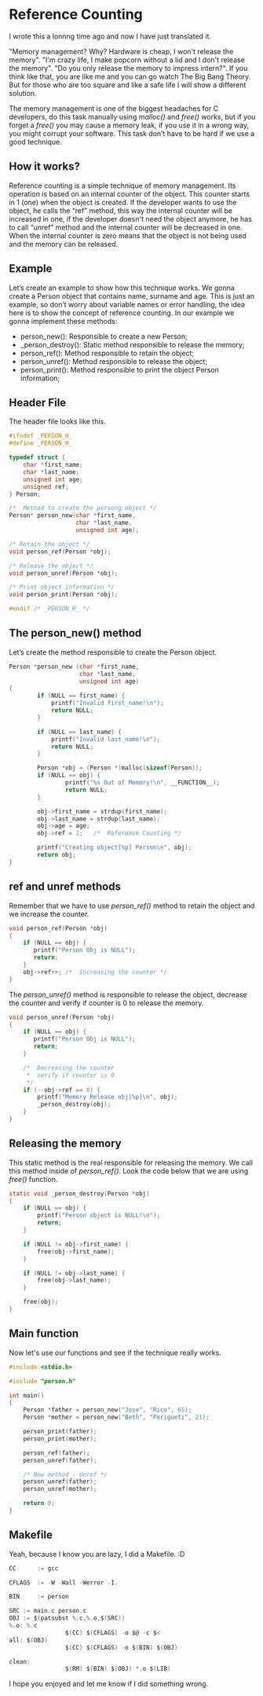 # Reference Counting

I wrote this a lonnng time ago and now I have just translated it.

"Memory management? Why? Hardware is cheap, I won't release the memory". 
"I'm crazy life, I make popcorn without a lid and I don't release the memory". 
"Do you only release the memory to impress intern?". If you think like that,
you are like me and you can go watch The Big Bang Theory. But for those who are
too square and like a safe life I will show a different solution.

The memory management is one of the biggest  headaches for C developers, do this task manually 
using *malloc()* and *free()* works, but if you forget a *free()* you may cause a memory leak,
if you use it in a wrong way, you might corrupt your software. This task don’t have to be
hard if we use a good technique.

## How it works?

Reference counting is a simple technique of memory management. Its operation is based on an 
internal counter of the object. This counter starts in 1 (one) when the object is created.
If the developer wants to use the object, he calls the “ref” method, this way the internal
counter will be increased in one, if the developer doesn't need the object anymore, he has
to call “unref” method and the internal counter will be decreased in one. When the internal
counter is zero means that the object is not being used and the memory can be released.

## Example

Let’s create an example to show how this technique works. We gonna create a Person object that contains name,
surname and age. This is just an example, so don’t worry about variable names or error handling, the idea
here is to show the concept of reference counting. In our example we gonna implement these methods:

 - person_new(): Responsible to create a new Person;
 - _person_destroy(): Static method responsible to release the memory;
 - person_ref():  Method responsible to retain the object;
 - person_unref(): Method responsible to release the object;
 - person_print(): Method responsible to print the object Person information;

## Header File

The header file looks like this.

```c
#ifndef _PERSON_H_
#define _PERSON_H_

typedef struct {
    char *first_name;
    char *last_name;
    unsigned int age;
    unsigned ref;
} Person;

/*  Method to create the persong object */
Person* person_new(char *first_name,
                   char *last_name,
                   unsigned int age);

/* Retain the object */
void person_ref(Person *obj);

/* Release the object */
void person_unref(Person *obj);

/* Print object information */
void person_print(Person *obj);

#endif /* _PERSON_H_ */
```

## The person_new() method

Let’s create the method responsible to create the Person object.

```c
Person *person_new (char *first_name, 
                    char *last_name, 
                    unsigned int age)
{
        if (NULL == first_name) {
            printf("Invalid first_name!\n");
            return NULL;
        }

        if (NULL == last_name) {
            printf("Invalid last_name!\n");
            return NULL;
        }

        Person *obj = (Person *)malloc(sizeof(Person));
        if (NULL == obj) {
                printf("%s Out of Memory!\n", __FUNCTION__);
                return NULL;
        }

        obj->first_name = strdup(first_name);
        obj->last_name = strdup(last_name);
        obj->age = age;
        obj->ref = 1;   /*  Reference Counting */

        printf("Creating object[%p] Person\n", obj);
        return obj;
}
```

## ref and unref methods

Remember that we have to use *person_ref()* method to retain the object and we increase the counter.

```c
void person_ref(Person *obj)
{
    if (NULL == obj) {
       printf("Person Obj is NULL");
       return;
    }
    obj->ref++; /*  Increasing the counter */
}
```

The *person_unref()* method is responsible to release the object, decrease the counter
and verify if counter is 0 to release the memory.

```c
void person_unref(Person *obj)
{
    if (NULL == obj) {
       printf("Person Obj is NULL");
       return;
    }

    /*  Decreasing the counter 
     *  verify if counter is 0
     */
    if (--obj->ref == 0) {
        printf("Memory Release obj[%p]\n", obj);
        _person_destroy(obj);
    }
}
```

## Releasing the memory

This static method is the real responsible for releasing the memory. We call this method inside of 
*person_ref()*. Look the code below that we are using *free()* function.

```c
static void _person_destroy(Person *obj)
{
    if (NULL == obj) {
        printf("Person object is NULL!\n");
        return;
    }

    if (NULL != obj->first_name) {
        free(obj->first_name);
    }

    if (NULL != obj->last_name) {
        free(obj->last_name);
    }

    free(obj);
}
```

## Main function

Now let's use our functions and see if the technique really works.

```c
#include <stdio.h>

#include "person.h"

int main()
{
    Person *father = person_new("Jose", "Rico", 65);
    Person *mother = person_new("Beth", "Perigueti", 21);

    person_print(father);
    person_print(mother);

    person_ref(father);
    person_unref(father);

    /* New method - Unref */
    person_unref(father);
    person_unref(mother);

    return 0;
}
```
## Makefile

Yeah, because I know you are lazy, I did a Makefile. :D

```c
CC      := gcc

CFLAGS  := -W -Wall -Werror -I.

BIN     := person

SRC := main.c person.c
OBJ := $(patsubst %.c,%.o,$(SRC))
%.o: %.c
                $(CC) $(CFLAGS) -o $@ -c $<
all: $(OBJ)
                $(CC) $(CFLAGS) -o $(BIN) $(OBJ)

clean:
                $(RM) $(BIN) $(OBJ) *.o $(LIB)
```

I hope you enjoyed and let me know if I did something wrong.
